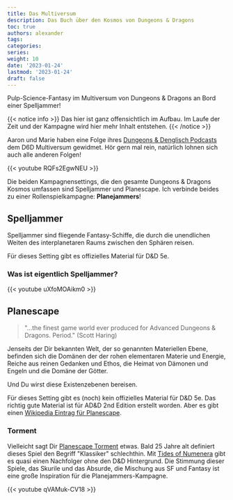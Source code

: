 ```yaml
---
title: Das Multiversum
description: Das Buch über den Kosmos von Dungeons & Dragons
toc: true
authors: alexander
tags:
categories:
series:
weight: 10
date: '2023-01-24'
lastmod: '2023-01-24'
draft: false
---
```


Pulp-Science-Fantasy im Multiversum von Dungeons & Dragons an Bord einer Spelljammer!

{{< notice info >}}
Das hier ist ganz offensichtlich im Aufbau. Im Laufe der Zeit und der Kampagne wird hier mehr Inhalt entstehen.
{{< /notice >}}

Aaron und Marie haben eine Folge ihres [Dungeons & Denglisch Podcasts](https://dungeonsunddenglisch.buzzsprout.com/) dem D6D Multiversum gewidmet. Hör gern mal rein, natürlich lohnen sich auch alle anderen Folgen!

{{< youtube RQFs2EgwNEU >}}

Die beiden Kampagnensettings, die den gesamte Dungeons & Dragons Kosmos umfassen sind Spelljammer und Planescape. Ich verbinde beides zu einer Rollenspielkampagne: **Planejammers**!

## Spelljammer

Spelljammer sind fliegende Fantasy-Schiffe, die durch die unendlichen Weiten des interplanetaren Raums zwischen den Sphären reisen.

Für dieses Setting gibt es offizielles Material für D&D 5e.

### Was ist eigentlich Spelljammer?

{{< youtube uXfoMOAikm0 >}}

## Planescape

> "...the finest game world ever produced for Advanced Dungeons & Dragons. Period." (Scott Haring)

Jenseits der Dir bekannten Welt, der so genannten Materiellen Ebene, befinden sich die Domänen der der rohen elementaren Materie und Energie, Reiche aus reinen Gedanken und Ethos, die Heimat von Dämonen und Engeln und die Domäne der Götter.

Und Du wirst diese Existenzebenen bereisen.

Für dieses Setting gibt es (noch) kein offizielles Material für D&D 5e. Das richtig gute Material ist für AD&D 2nd Edition erstellt worden. Aber es gibt einen [Wikipedia Eintrag für Planescape](https://de.wikipedia.org/wiki/Planescape).

### Torment

Vielleicht sagt Dir [Planescape Torment](https://www.gog.com/de/game/planescape_torment_enhanced_edition) etwas. Bald 25 Jahre alt definiert dieses Spiel den Begriff "Klassiker" schlechthin. Mit [Tides of Numenera](https://www.inxile-entertainment.com/games/torment-tides-of-numenera) gibt es quasi einen Nachfolger ohne den D&D Hintergrund. Die Stimmung dieser Spiele, das Skurile und das Absurde, die Mischung aus SF und Fantasy ist eine große Inspiration für die Planejammers-Kampagne.

{{< youtube qVAMuk-CV18 >}}
